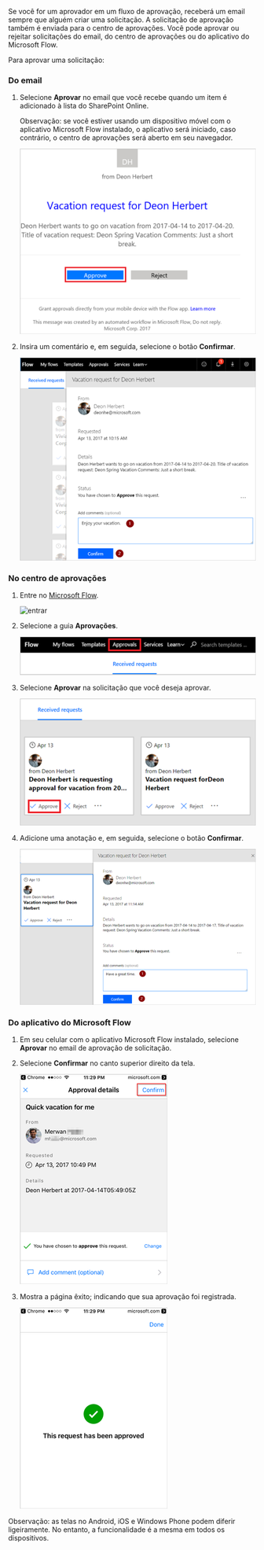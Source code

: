 Se você for um aprovador em um fluxo de aprovação, receberá um email sempre que alguém criar uma solicitação. A solicitação de aprovação também é enviada para o centro de aprovações. Você pode aprovar ou rejeitar solicitações do email, do centro de aprovações ou do aplicativo do Microsoft Flow.

Para aprovar uma solicitação:

### <a name="from-email"></a>Do email
1. Selecione **Aprovar** no email que você recebe quando um item é adicionado à lista do SharePoint Online.
   
     Observação: se você estiver usando um dispositivo móvel com o aplicativo Microsoft Flow instalado, o aplicativo será iniciado, caso contrário, o centro de aprovações será aberto em seu navegador.
   
    ![email de solicitação](media/modern-approvals/email-approval-request.png)
2. Insira um comentário e, em seguida, selecione o botão **Confirmar**.
   
    ![inserir comentário](media/modern-approvals/request-in-approval-center.png)

### <a name="from-the-approvals-center"></a>No centro de aprovações
1. Entre no [Microsoft Flow](https://flow.microsoft.com).
   
    ![entrar](media/modern-approvals/sign-in.png)
2. Selecione a guia **Aprovações**.
   
    ![criar do zero](media/modern-approvals/approvals-tab.png)
3. Selecione **Aprovar** na solicitação que você deseja aprovar.
   
    ![criar do zero](media/modern-approvals/approvals-cards.png)
4. Adicione uma anotação e, em seguida, selecione o botão **Confirmar**.
   
    ![adicionar anotação e confirmar](media/modern-approvals/approval-selection-card.png)

### <a name="from-the-microsoft-flow-app"></a>Do aplicativo do Microsoft Flow
1. Em seu celular com o aplicativo Microsoft Flow instalado, selecione **Aprovar** no email de aprovação de solicitação.
2. Selecione **Confirmar** no canto superior direito da tela.
   
    ![selecione confirmar](media/modern-approvals/mobile-approval.png)
3. Mostra a página êxito; indicando que sua aprovação foi registrada.
   
    ![página de êxito](media/modern-approvals/mobile-approval-confirmation.png)

Observação: as telas no Android, iOS e Windows Phone podem diferir ligeiramente. No entanto, a funcionalidade é a mesma em todos os dispositivos.

